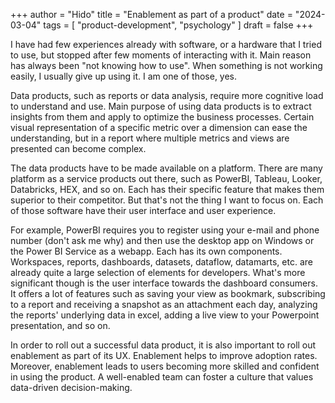 +++
author = "Hido"
title = "Enablement as part of a product"
date = "2024-03-04"
tags = [
  "product-development",
  "psychology"
]
draft = false
+++

I have had few experiences already with software, or a hardware that I tried to use, but stopped after few moments of interacting with it. Main reason has always been "not knowing how to use". When something is not working easily, I usually give up using it. I am one of those, yes. 

Data products, such as reports or data analysis, require more cognitive load to understand and use. Main purpose of using data products is to extract insights from them and apply to optimize the business processes. Certain visual representation of a specific metric over a dimension can ease the understanding, but in a report where multiple metrics and views are presented can become complex.

The data products have to be made available on a platform. There are many platform as a service products out there, such as PowerBI, Tableau, Looker, Databricks, HEX, and so on. Each has their specific feature that makes them superior to their competitor. But that's not the thing I want to focus on. Each of those software have their user interface and user experience. 

For example, PowerBI requires you to register using your e-mail and phone number (don't ask me why) and then use the desktop app on Windows or the Power BI Service as a webapp. Each has its own components. Workspaces, reports, dashboards, datasets, dataflow, datamarts, etc. are already quite a large selection of elements for developers. What's more significant though is the user interface towards the dashboard consumers. It offers a lot of features such as saving your view as bookmark, subscribing to a report and receiving a snapshot as an attachment each day, analyzing the reports' underlying data in excel, adding a live view to your Powerpoint presentation, and so on. 

In order to roll out a successful data product, it is also important to roll out enablement as part of its UX. Enablement helps to improve adoption rates. Moreover, enablement leads to users becoming more skilled and confident in using the product. A well-enabled team can foster a culture that values data-driven decision-making.

